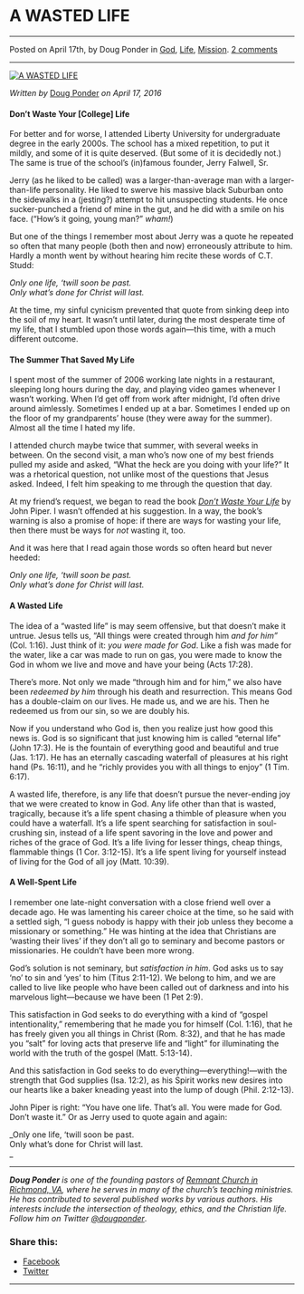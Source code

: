 A WASTED LIFE
=============

* * *

Posted on April 17th, by Doug Ponder in [God](http://www.remnantresource.org/category/god/), [Life](http://www.remnantresource.org/category/life/), [Mission](http://www.remnantresource.org/category/mission/). [2 comments](http://www.remnantresource.org/wasted-life/#comments)

* * *

[![A WASTED LIFE](http://www.remnantresource.org/wp-content/uploads/2016/04/WastedLife.jpg)](http://www.remnantresource.org/wp-content/uploads/2016/04/WastedLife.jpg)  

_Written by_ [Doug Ponder](http://www.remnantresource.org/author/doug-ponder/ "Posts by Doug Ponder") _on April 17, 2016_

#### **Don’t Waste Your \[College\] Life**

For better and for worse, I attended Liberty University for undergraduate degree in the early 2000s. The school has a mixed repetition, to put it mildly, and some of it is quite deserved. (But some of it is decidedly not.) The same is true of the school’s (in)famous founder, Jerry Falwell, Sr.

Jerry (as he liked to be called) was a larger-than-average man with a larger-than-life personality. He liked to swerve his massive black Suburban onto the sidewalks in a (jesting?) attempt to hit unsuspecting students. He once sucker-punched a friend of mine in the gut, and he did with a smile on his face. (“How’s it going, young man?” _wham!_)

But one of the things I remember most about Jerry was a quote he repeated so often that many people (both then and now) erroneously attribute to him. Hardly a month went by without hearing him recite these words of C.T. Studd:

_Only one life, ‘twill soon be past.  
Only what’s done for Christ will last._

At the time, my sinful cynicism prevented that quote from sinking deep into the soil of my heart. It wasn’t until later, during the most desperate time of my life, that I stumbled upon those words again—this time, with a much different outcome.

#### **The Summer That Saved My Life**

I spent most of the summer of 2006 working late nights in a restaurant, sleeping long hours during the day, and playing video games whenever I wasn’t working. When I’d get off from work after midnight, I’d often drive around aimlessly. Sometimes I ended up at a bar. Sometimes I ended up on the floor of my grandparents’ house (they were away for the summer). Almost all the time I hated my life.

I attended church maybe twice that summer, with several weeks in between. On the second visit, a man who’s now one of my best friends pulled my aside and asked, “What the heck are you doing with your life?” It was a rhetorical question, not unlike most of the questions that Jesus asked. Indeed, I felt him speaking to me through the question that day.

At my friend’s request, we began to read the book [_Don’t Waste Your Life_](http://cdn.desiringgod.org/pdf/books_dwyl/dwyl_full.pdf) by John Piper. I wasn’t offended at his suggestion. In a way, the book’s warning is also a promise of hope: if there are ways for wasting your life, then there must be ways for _not_ wasting it, too.

And it was here that I read again those words so often heard but never heeded:

_Only one life, ‘twill soon be past.  
Only what’s done for Christ will last._

#### **A Wasted Life**

The idea of a “wasted life” is may seem offensive, but that doesn’t make it untrue. Jesus tells us, “All things were created through him _and for him”_ (Col. 1:16). Just think of it: _you were made_ _for God_. Like a fish was made for the water, like a car was made to run on gas, you were made to know the God in whom we live and move and have your being (Acts 17:28).

There’s more. Not only we made “through him and for him,” we also have been _redeemed by him_ through his death and resurrection. This means God has a double-claim on our lives. He made us, and we are his. Then he redeemed us from our sin, so we are doubly his.

Now if you understand who God is, then you realize just how good this news is. God is so significant that just knowing him is called “eternal life” (John 17:3). He is the fountain of everything good and beautiful and true (Jas. 1:17). He has an eternally cascading waterfall of pleasures at his right hand (Ps. 16:11), and he “richly provides you with all things to enjoy” (1 Tim. 6:17).

A wasted life, therefore, is any life that doesn’t pursue the never-ending joy that we were created to know in God. Any life other than that is wasted, tragically, because it’s a life spent chasing a thimble of pleasure when you could have a waterfall. It’s a life spent searching for satisfaction in soul-crushing sin, instead of a life spent savoring in the love and power and riches of the grace of God. It’s a life living for lesser things, cheap things, flammable things (1 Cor. 3:12-15). It’s a life spent living for yourself instead of living for the God of all joy (Matt. 10:39).

#### **A Well-Spent Life**

I remember one late-night conversation with a close friend well over a decade ago. He was lamenting his career choice at the time, so he said with a settled sigh, “I guess nobody is happy with their job unless they become a missionary or something.” He was hinting at the idea that Christians are ‘wasting their lives’ if they don’t all go to seminary and become pastors or missionaries. He couldn’t have been more wrong.

God’s solution is not seminary, but _satisfaction in him_. God asks us to say ‘no’ to sin and ‘yes’ to him (Titus 2:11-12). We belong to him, and we are called to live like people who have been called out of darkness and into his marvelous light—because we have been (1 Pet 2:9).

This satisfaction in God seeks to do everything with a kind of “gospel intentionality,” remembering that he made you for himself (Col. 1:16), that he has freely given you all things in Christ (Rom. 8:32), and that he has made you “salt” for loving acts that preserve life and “light” for illuminating the world with the truth of the gospel (Matt. 5:13-14).

And this satisfaction in God seeks to do everything—everything!—with the strength that God supplies (Isa. 12:2), as his Spirit works new desires into our hearts like a baker kneading yeast into the lump of dough (Phil. 2:12-13).

John Piper is right: “You have one life. That’s all. You were made for God. Don’t waste it.” Or as Jerry used to quote again and again:

_Only one life, ‘twill soon be past.  
Only what’s done for Christ will last.  
_

* * *

_**Doug Ponder** is one of the founding pastors of [Remnant Church in Richmond, VA](http://www.remnantrichmond.org/), where he serves in many of the church’s teaching ministries. He has contributed to several published works by various authors. His interests include the intersection of theology, ethics, and the Christian life. Follow him on Twitter [@dougponder](https://twitter.com/dougponder)_.

### Share this:

*   [Facebook](http://www.remnantresource.org/wasted-life/?share=facebook "Click to share on Facebook")
*   [Twitter](http://www.remnantresource.org/wasted-life/?share=twitter "Click to share on Twitter")

  

* * *
